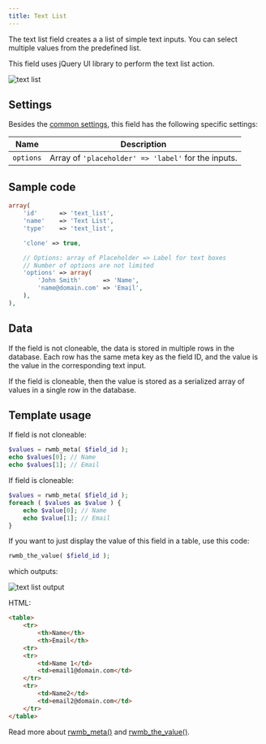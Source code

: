 ```yaml
---
title: Text List
---
```


The text list field creates a a list of simple text inputs. You can select multiple values from the predefined list.

This field uses jQuery UI library to perform the text list action.

![text list](https://i.imgur.com/Y7qo1No.png)

## Settings

Besides the [common settings](/field-settings/), this field has the following specific settings:

Name|Description
---|---
`options`|Array of `'placeholder' => 'label'` for the inputs.

## Sample code

```php
array(
    'id'      => 'text_list',
    'name'    => 'Text List',
    'type'    => 'text_list',

    'clone' => true,

    // Options: array of Placeholder => Label for text boxes
    // Number of options are not limited
    'options' => array(
        'John Smith'      => 'Name',
        'name@domain.com' => 'Email',
    ),
),
```

## Data

If the field is not cloneable, the data is stored in multiple rows in the database. Each row has the same meta key as the field ID, and the value is the value in the corresponding text input.

If the field is cloneable, then the value is stored as a serialized array of values in a single row in the database.

## Template usage

If field is not cloneable:

```php
$values = rwmb_meta( $field_id );
echo $values[0]; // Name
echo $values[1]; // Email
```

If field is cloneable:

```php
$values = rwmb_meta( $field_id );
foreach ( $values as $value ) {
    echo $value[0]; // Name
    echo $value[1]; // Email
}
```

If you want to just display the value of this field in a table, use this code:

```php
rwmb_the_value( $field_id );
```

which outputs:

![text list output](https://i.imgur.com/jpypypW.png)

HTML:

```html
<table>
    <tr>
        <th>Name</th>
        <th>Email</th>
    <tr>
    <tr>
        <td>Name 1</td>
        <td>email1@domain.com</td>
    </tr>
    <tr>
        <td>Name2</td>
        <td>email2@domain.com</td>
    </tr>
</table>
```

Read more about [rwmb_meta()](/functions/rwmb-meta/) and [rwmb_the_value()](/functions/rwmb-the-value/).
